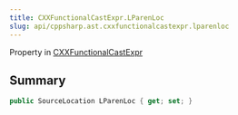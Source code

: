 ```yaml
---
title: CXXFunctionalCastExpr.LParenLoc
slug: api/cppsharp.ast.cxxfunctionalcastexpr.lparenloc
---
```

Property in [CXXFunctionalCastExpr](/api/cppsharp/ast/cxxfunctionalcastexpr)

## Summary



```csharp
public SourceLocation LParenLoc { get; set; }
```


